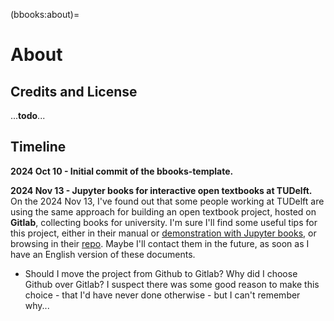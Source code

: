 (bbooks:about)=
# About

## Credits and License
...**todo**...

## Timeline
**2024 Oct 10 - Initial commit of the bbooks-template.**

**2024 Nov 13 - Jupyter books for interactive open textbooks at TUDelft.**
On the 2024 Nov 13, I've found out that some people working at TUDelft are using the same approach for building an open textbook project, hosted on **Gitlab**, collecting books for university. I'm sure I'll find some useful tips for this project, either in their manual or [demonstration with Jupyter books](https://interactivetextbooks.tudelft.nl/open-textbooks-demonstration/index.html), or browsing in their [repo](https://gitlab.tudelft.nl/opentextbooks).
Maybe I'll contact them in the future, as soon as I have an English version of these documents.

- Should I move the project from Github to Gitlab? Why did I choose Github over Gitlab? I suspect there was some good reason to make this choice - that I'd have never done otherwise - but I can't remember why...

